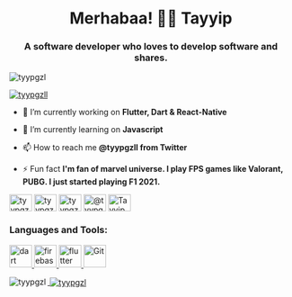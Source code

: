 <h1 align="center">Merhabaa! 👋🏻 Tayyip</h1>
</b>
<h3 align="center">A software developer who loves to develop software and shares.</h3>

<p align="left"> <img src="https://komarev.com/ghpvc/?username=tyypgzl&label=Profile%20views&color=0e75b6&style=flat" alt="tyypgzl" /> </p>


<p align="left"> <a href="https://twitter.com/tyypgzll" target="blank"><img src="https://img.shields.io/twitter/follow/tyypgzll?logo=twitter&style=for-the-badge" alt="tyypgzll" /></a> </p>

- 🔭 I’m currently working on **Flutter, Dart & React-Native**

- 🌱 I’m currently learning on **Javascript**

- 📫 How to reach me **@tyypgzll from Twitter**

- ⚡ Fun fact **I'm fan of marvel universe. I play FPS games like Valorant, PUBG. I just started playing F1 2021.**

<p align="left">
<a href="https://twitter.com/tyypgzll" target="blank"><img align="center" src="https://raw.githubusercontent.com/rahuldkjain/github-profile-readme-generator/master/src/images/icons/Social/twitter.svg" alt="tyypgzll" height="30" width="40" /></a>
<a href="https://linkedin.com/in/tyypgzl" target="blank"><img align="center" src="https://raw.githubusercontent.com/rahuldkjain/github-profile-readme-generator/master/src/images/icons/Social/linked-in-alt.svg" alt="tyypgzl" height="30" width="40" /></a>
<a href="https://instagram.com/tyypgzl" target="blank"><img align="center" src="https://raw.githubusercontent.com/rahuldkjain/github-profile-readme-generator/master/src/images/icons/Social/instagram.svg" alt="tyypgzl" height="30" width="40" /></a>
<a href="https://medium.com/@tyypgzl" target="blank"><img align="center" src="https://raw.githubusercontent.com/rahuldkjain/github-profile-readme-generator/master/src/images/icons/Social/medium.svg" alt="@tyypgzl" height="30" width="40" /></a>
<a href="https://discord.gg/Tayyip Güzel#1770" target="blank"><img align="center" src="https://raw.githubusercontent.com/rahuldkjain/github-profile-readme-generator/master/src/images/icons/Social/discord.svg" alt="Tayyip Güzel#1770" height="30" width="40" /></a>
</p>

<h3 align="left">Languages and Tools:</h3>
<p align="left"> <a href="https://dart.dev" target="_blank" rel="noreferrer"> <img src="https://www.vectorlogo.zone/logos/dartlang/dartlang-icon.svg" alt="dart" width="40" height="40"/> </a> <a href="https://firebase.google.com/" target="_blank" rel="noreferrer"> <img src="https://www.vectorlogo.zone/logos/firebase/firebase-icon.svg" alt="firebase" width="40" height="40"/> </a> <a href="https://flutter.dev" target="_blank" rel="noreferrer"> <img src="https://www.vectorlogo.zone/logos/flutterio/flutterio-icon.svg" alt="flutter" width="40" height="40"/> </a> <a href="https://git-scm.com/" target="_blank" rel="noreferrer"> <img src="https://raw.githubusercontent.com/rahuldkjain/github-profile-readme-generator/master/src/images/icons/Other/git.svg" alt="Git" width="40" height="40"/> </p>

<p><img align="left" src="https://github-readme-stats.vercel.app/api/top-langs?username=tyypgzl&show_icons=true&locale=en&layout=compact" alt="tyypgzl" /></p>


<p>&nbsp;<img align="center" src="https://github-readme-stats.vercel.app/api?username=tyypgzl&show_icons=true&locale=en" alt="tyypgzl" /></p>
